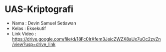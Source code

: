 # UAS-Kriptografi
* Nama : Devin Samuel Setiawan
* Kelas : Eksekutif
* Link Video : https://drive.google.com/file/d/18Fc0IrXfem3JeicZWZX8aUx7uOc2zyZn/view?usp=drive_link

